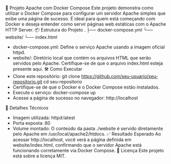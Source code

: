 🚀 Projeto Apache com Docker Compose
Este projeto demonstra como utilizar o Docker Compose para configurar um servidor Apache simples que exibe uma página de sucesso. É ideal para quem está começando com Docker e deseja entender como servir páginas web estáticas com o Apache HTTP Server.
📦 Estrutura do Projeto
.
├── docker-compose.yml
└── website/
    └── index.html


- docker-compose.yml: Define o serviço Apache usando a imagem oficial httpd.
- website/: Diretório local que contém os arquivos HTML que serão servidos pelo Apache. Certifique-se de que o arquivo index.html esteja presente aqui.
🛠️ Como Executar
- Clone este repositório:
git clone https://github.com/seu-usuario/seu-repositorio.git
cd seu-repositorio
- Certifique-se de que o Docker e o Docker Compose estão instalados.
- Execute o serviço:
docker-compose up
- Acesse a página de sucesso no navegador:
http://localhost


🧰 Detalhes Técnicos
- Imagem utilizada: httpd:latest
- Porta exposta: 80
- Volume montado: O conteúdo da pasta ./website é servido diretamente pelo Apache em /usr/local/apache2/htdocs.
✅ Resultado Esperado
Ao acessar http://localhost, você verá a página definida em website/index.html, confirmando que o servidor Apache está funcionando corretamente via Docker Compose.
📄 Licença
Este projeto está sobre a licença MIT.
